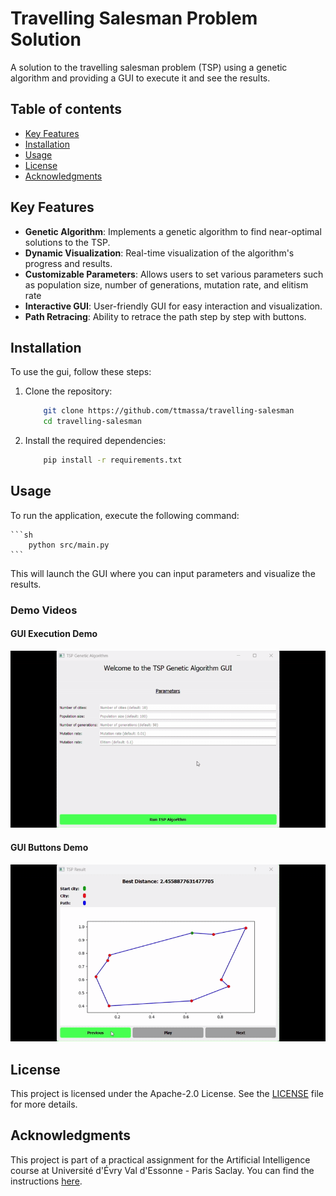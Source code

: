 # Travelling Salesman Problem Solution

A solution to the travelling salesman problem (TSP) using a genetic algorithm and providing a GUI to execute it and see the results.

## Table of contents

- [Key Features](#key-features)
- [Installation](#installation)
- [Usage](#usage)
- [License](#license)
- [Acknowledgments](#acknowledgments)

## Key Features

- **Genetic Algorithm**: Implements a genetic algorithm to find near-optimal solutions to the TSP.
- **Dynamic Visualization**: Real-time visualization of the algorithm's progress and results.
- **Customizable Parameters**: Allows users to set various parameters such as population size, number of generations, mutation rate, and elitism rate
- **Interactive GUI**: User-friendly GUI for easy interaction and visualization.
- **Path Retracing**: Ability to retrace the path step by step with buttons.

## Installation

To use the gui, follow these steps:

1. Clone the repository:

    ```sh
        git clone https://github.com/ttmassa/travelling-salesman
        cd travelling-salesman
    ```

2. Install the required dependencies:
    ```sh
        pip install -r requirements.txt
    ```

## Usage

To run the application, execute the following command:

    ```sh
        python src/main.py
    ```
This will launch the GUI where you can input parameters and visualize the results. 

### Demo Videos

#### GUI Execution Demo
![GUI Execution Demo](docs/gui_execution_demo.gif)

#### GUI Buttons Demo
![GUI Buttons Demo](docs/gui_buttons_demo.gif)

## License

This project is licensed under the Apache-2.0 License. See the [LICENSE](LICENSE) file for more details.

## Acknowledgments

This project is part of a practical assignment for the Artificial Intelligence course at Université d'Évry Val d'Essonne - Paris Saclay. You can find the instructions [here](https://sites.google.com/site/bhanczarhomepage/teaching/l3-ia).